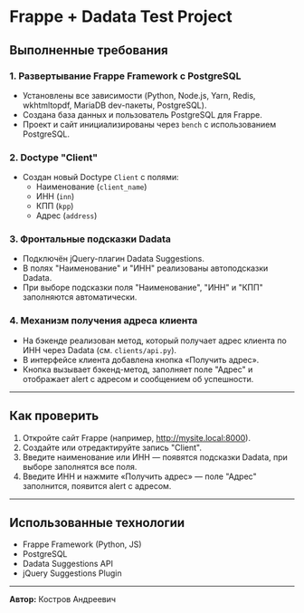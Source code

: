 # Frappe + Dadata Test Project

## Выполненные требования

### 1. Развертывание Frappe Framework с PostgreSQL
- Установлены все зависимости (Python, Node.js, Yarn, Redis, wkhtmltopdf, MariaDB dev-пакеты, PostgreSQL).
- Создана база данных и пользователь PostgreSQL для Frappe.
- Проект и сайт инициализированы через `bench` с использованием PostgreSQL.

### 2. Doctype "Client"
- Создан новый Doctype `Client` с полями:
  - Наименование (`client_name`)
  - ИНН (`inn`)
  - КПП (`kpp`)
  - Адрес (`address`)

### 3. Фронтальные подсказки Dadata
- Подключён jQuery-плагин Dadata Suggestions.
- В полях "Наименование" и "ИНН" реализованы автоподсказки Dadata.
- При выборе подсказки поля "Наименование", "ИНН" и "КПП" заполняются автоматически.

### 4. Механизм получения адреса клиента
- На бэкенде реализован метод, который получает адрес клиента по ИНН через Dadata (см. `clients/api.py`).
- В интерфейсе клиента добавлена кнопка «Получить адрес».
- Кнопка вызывает бэкенд-метод, заполняет поле "Адрес" и отображает alert с адресом и сообщением об успешности.

---

## Как проверить

1. Откройте сайт Frappe (например, http://mysite.local:8000).
2. Создайте или отредактируйте запись "Client".
3. Введите наименование или ИНН — появятся подсказки Dadata, при выборе заполнятся все поля.
4. Введите ИНН и нажмите «Получить адрес» — поле "Адрес" заполнится, появится alert с адресом.

---

## Использованные технологии
- Frappe Framework (Python, JS)
- PostgreSQL
- Dadata Suggestions API
- jQuery Suggestions Plugin

---

**Автор:** Костров Андреевич 